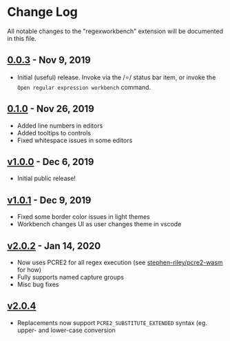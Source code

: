 # Change Log

All notable changes to the "regexworkbench" extension will be documented in this file.

## [0.0.3](https://github.com/stephen-riley/regexworkbench/releases/tag/0.0.3) - Nov 9, 2019

- Initial (useful) release.  Invoke via the /:star:/ status bar item, or invoke the `Open regular expression workbench` command.

## [0.1.0](https://github.com/stephen-riley/regexworkbench/releases/tag/0.1.0) - Nov 26, 2019

- Added line numbers in editors
- Added tooltips to controls
- Fixed whitespace issues in some editors

## [v1.0.0](https://github.com/stephen-riley/regexworkbench/releases/tag/v1.0.0) - Dec 6, 2019

- Initial public release!

## [v1.0.1](https://github.com/stephen-riley/regexworkbench/releases/tag/v1.0.1) - Dec 9, 2019

- Fixed some border color issues in light themes
- Workbench changes UI as user changes theme in vscode

## [v2.0.2](https://github.com/stephen-riley/regexworkbench/releases/tag/v2.0.2) - Jan 14, 2020

- Now uses PCRE2 for all regex execution (see [stephen-riley/pcre2-wasm](https://github.com/stephen-riley/pcre2-wasm) for how)
- Fully supports named capture groups
- Misc bug fixes

## [v2.0.4](https://github.com/stephen-riley/regexworkbench/releases/tag/v2.0.4)

- Replacements now support `PCRE2_SUBSTITUTE_EXTENDED` syntax (eg. upper- and lower-case conversion
